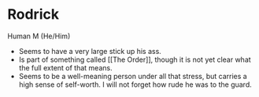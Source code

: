 # Rodrick
Human M (He/Him)


- Seems to have a very large stick up his ass.
- Is part of something called [[The Order]], though it is not yet clear what the full extent of that means.
- Seems to be a well-meaning person under all that stress, but carries a high sense of self-worth. I will not forget how rude he was to the guard.